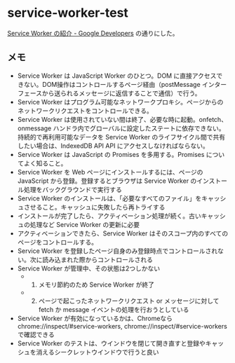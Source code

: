 # service-worker-test

[Service Worker の紹介 - Google Developers](https://developers.google.com/web/fundamentals/primers/service-workers/?hl=ja) の通りにした。

## メモ

* Service Worker は JavaScript Worker のひとつ。DOM に直接アクセスできない。DOM操作はコントロールするページ経由（postMessage インターフェースから送られるメッセージに返信することで通信）で行う。
* Service Worker はプログラム可能なネットワークプロキシ。ページからのネットワークリクエストをコントロールできる。
* Service Worker は使用されていない間は終了、必要な時に起動。onfetch、onmessage ハンドラ内でグローバルに設定したステートに依存できない。持続的で再利用可能なデータを Service Worker のライフサイクル間で共有したい場合は、IndexedDB API API にアクセスしなければならない。
* Service Worker は JavaScript の Promises を多用する。Promises についてよく知ること。
* Service Worker を Web ページにインストールするには、ページの JavaScript から登録。登録するとブラウザは Service Worker のインストール処理をバックグラウンドで実行する
* Service Worker のインストールは、「必要なすべてのファイル」をキャッシュさせること。キャッシュに失敗したら再トライする
* インストールが完了したら、アクティベーション処理が続く。古いキャッシュの処理など Service Worker の更新に必要
* アクティベーションできたら、Service Worker はそのスコープ内のすべてのページをコントロールする。
* Service Worker を登録したページ自身のみ登録時点でコントロールされない。次に読み込まれた際からコントロールされる
* Service Worker が管理中、その状態は2つしかない
  - 1. メモリ節約のため Service Worker が終了
  - 2. ページで起こったネットワークリクエスト or メッセージに対して fetch か message イベントの処理を行おうとしている
* Service Worker が有効になっているかは、Chromeなら chrome://inspect/#service-workers, chrome://inspect/#service-workers で確認できる
* Service Worker のテストは、ウインドウを閉じて開き直すと登録やキャッシュを消えるシークレットウインドウで行うと良い
